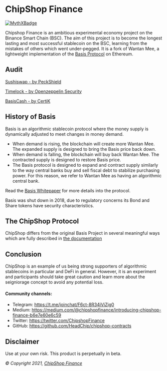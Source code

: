 # ChipShop Finance

[![MythXBadge](https://badgen.net/https/api.mythx.io/v1/projects/64fe9c72-2a73-471b-94aa-30225288f328/badge/data?cache=300&icon=https://raw.githubusercontent.com/ConsenSys/mythx-github-badge/main/logo_white.svg)](https://docs.mythx.io/dashboard/github-badges)

Chipshop Finance is an ambitious experimental economy project on the Binance Smart Chain (BSC). The aim of this project is to become the longest lasting and most successful stablecoin on the BSC, learning from the mistakes of others which went under-pegged. It is a fork of Wantan Mee, a lightweight implementation of the [Basis Protocol](basis.io) on Ethereum.

## Audit
[Sushiswap - by PeckShield](https://github.com/peckshield/publications/blob/master/audit_reports/PeckShield-Audit-Report-SushiSwap-v1.0.pdf)

[Timelock - by Openzeppelin Security](https://blog.openzeppelin.com/compound-finance-patch-audit)

[BasisCash - by CertiK](https://www.dropbox.com/s/ed5vxvaple5e740/REP-Basis-Cash-06_11_2020.pdf)

## History of Basis

Basis is an algorithmic stablecoin protocol where the money supply is dynamically adjusted to meet changes in money demand.  

- When demand is rising, the blockchain will create more Wantan Mee. The expanded supply is designed to bring the Basis price back down.
- When demand is falling, the blockchain will buy back Wantan Mee. The contracted supply is designed to restore Basis price.
- The Basis protocol is designed to expand and contract supply similarly to the way central banks buy and sell fiscal debt to stabilize purchasing power. For this reason, we refer to Wantan Mee as having an algorithmic central bank.

Read the [Basis Whitepaper](http://basis.io/basis_whitepaper_en.pdf) for more details into the protocol. 

Basis was shut down in 2018, due to regulatory concerns its Bond and Share tokens have security characteristics. 

## The ChipShop Protocol

ChipShop differs from the original Basis Project in several meaningful ways which are fully described in [the documentation](https://chipshop-finance.gitbook.io/chipshop-finance/)


## Conclusion

ChipShop is an example of us being strong supporters of algorithmic stablecoins in particular and DeFi in general. However, it is an experiment and participants should take great caution and learn more about the seigniorage concept to avoid any potential loss.

#### Community channels:

- Telegram: https://t.me/joinchat/F6ct-8R34iViZjg0
- Medium: https://medium.com/@chipshopfinance/introducing-chipshop-finance-b6e7e60e6c59
- Twitter: https://twitter.com/ChipshopFinance
- GitHub: https://github.com/HeadChip/chipshop-contracts

## Disclaimer

Use at your own risk. This product is perpetually in beta.

_© Copyright 2021, [ChipShop Finance](https://chipshop.finance)_
